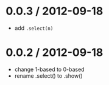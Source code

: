 
0.0.3 / 2012-09-18 
==================

  * add `.select(n)`

0.0.2 / 2012-09-18 
==================

  * change 1-based to 0-based
  * rename .select() to .show()

